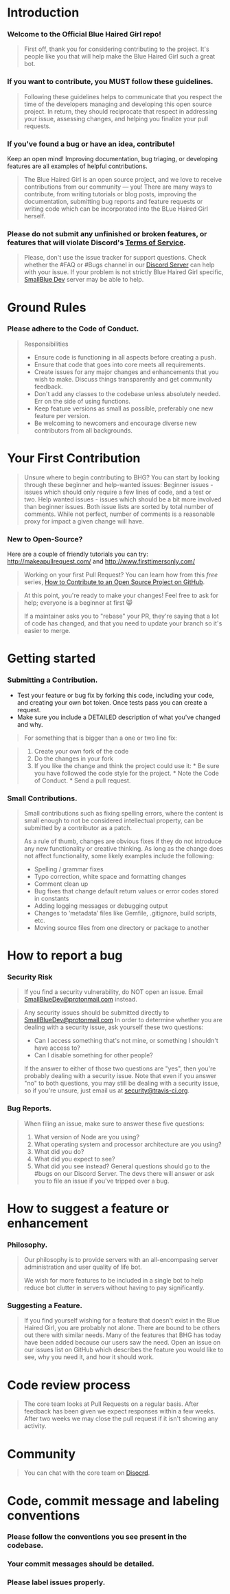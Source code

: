 # Introduction

### Welcome to the Official Blue Haired Girl repo!

>First off, thank you for considering contributing to the project. It's people like you that will help make the Blue Haired Girl such a great bot.

### If you want to contribute, you MUST follow these guidelines.

>Following these guidelines helps to communicate that you respect the time of the developers managing and developing this open source project. In return, they should reciprocate that respect in addressing your issue, assessing changes, and helping you finalize your pull requests.

### If you've found a bug or have an idea, contribute!

Keep an open mind! Improving documentation, bug triaging, or developing features are all examples of helpful contributions.

> The Blue Haired Girl is an open source project, and we love to receive contributions from our community — you! There are many ways to contribute, from writing tutorials or blog posts, improving the documentation, submitting bug reports and feature requests or writing code which can be incorporated into the BLue Haired Girl herself.

### Please do not submit any unfinished or broken features, or features that will violate Discord's [Terms of Service](https://discord.com/terms).

> Please, don't use the issue tracker for support questions. Check whether the #FAQ or #Bugs channel in our [Discord Server](https://discord.gg/FqbRWkgfcT) can help with your issue. If your problem is not strictly Blue Haired Girl specific, [SmallBlue Dev](https://discord.gg/xHYUwSgpwQ) server may be able to help.

# Ground Rules
### Please adhere to the Code of Conduct.

> Responsibilities
> * Ensure code is functioning in all aspects before creating a push.
> * Ensure that code that goes into core meets all requirements.
> * Create issues for any major changes and enhancements that you wish to make. Discuss things transparently and get community feedback.
> * Don't add any classes to the codebase unless absolutely needed. Err on the side of using functions.
> * Keep feature versions as small as possible, preferably one new feature per version.
> * Be welcoming to newcomers and encourage diverse new contributors from all backgrounds.

# Your First Contribution

> Unsure where to begin contributing to BHG? You can start by looking through these beginner and help-wanted issues:
> Beginner issues - issues which should only require a few lines of code, and a test or two.
> Help wanted issues - issues which should be a bit more involved than beginner issues.
> Both issue lists are sorted by total number of comments. While not perfect, number of comments is a reasonable proxy for impact a given change will have.

### New to Open-Source?
Here are a couple of friendly tutorials you can try: http://makeapullrequest.com/ and http://www.firsttimersonly.com/

> Working on your first Pull Request? You can learn how from this *free* series, [How to Contribute to an Open Source Project on GitHub](https://egghead.io/series/how-to-contribute-to-an-open-source-project-on-github).

>At this point, you're ready to make your changes! Feel free to ask for help; everyone is a beginner at first :smile_cat:
>
>If a maintainer asks you to "rebase" your PR, they're saying that a lot of code has changed, and that you need to update your branch so it's easier to merge.

# Getting started
### Submitting a Contribution.

* Test your feature or bug fix by forking this code, including your code, and creating your own bot token. Once tests pass you can create a request.
* Make sure you include a DETAILED description of what you've changed and why.

>For something that is bigger than a one or two line fix:

>1. Create your own fork of the code
>2. Do the changes in your fork
>3. If you like the change and think the project could use it:
    * Be sure you have followed the code style for the project.
    * Note the Code of Conduct.
    * Send a pull request.

### Small Contributions.

> Small contributions such as fixing spelling errors, where the content is small enough to not be considered intellectual property, can be submitted by a contributor as a patch.
>
>As a rule of thumb, changes are obvious fixes if they do not introduce any new functionality or creative thinking. As long as the change does not affect functionality, some likely examples include the following:
>* Spelling / grammar fixes
>* Typo correction, white space and formatting changes
>* Comment clean up
>* Bug fixes that change default return values or error codes stored in constants
>* Adding logging messages or debugging output
>* Changes to ‘metadata’ files like Gemfile, .gitignore, build scripts, etc.
>* Moving source files from one directory or package to another

# How to report a bug
### Security Risk

> If you find a security vulnerability, do NOT open an issue. Email SmallBlueDev@protonmail.com instead.

> Any security issues should be submitted directly to SmallBlueDev@protonmail.com
> In order to determine whether you are dealing with a security issue, ask yourself these two questions:
> * Can I access something that's not mine, or something I shouldn't have access to?
> * Can I disable something for other people?
>
> If the answer to either of those two questions are "yes", then you're probably dealing with a security issue. Note that even if you answer "no" to both questions, you may still be dealing with a security issue, so if you're unsure, just email us at security@travis-ci.org.

### Bug Reports.

> When filing an issue, make sure to answer these five questions:
>
> 1. What version of Node are you using?
> 2. What operating system and processor architecture are you using?
> 3. What did you do?
> 4. What did you expect to see?
> 5. What did you see instead?
> General questions should go to the #bugs on our Discord Server. The devs there will answer or ask you to file an issue if you've tripped over a bug.

# How to suggest a feature or enhancement
### Philosophy.

> Our philosophy is to provide servers with an all-encompasing server administration and user quality of life bot.
>
> We wish for more features to be included in a single bot to help reduce bot clutter in servers without having to pay significantly.

### Suggesting a Feature.

> If you find yourself wishing for a feature that doesn't exist in the Blue Haired Girl, you are probably not alone. There are bound to be others out there with similar needs. Many of the features that BHG has today have been added because our users saw the need. Open an issue on our issues list on GitHub which describes the feature you would like to see, why you need it, and how it should work.

# Code review process

> The core team looks at Pull Requests on a regular basis.
> After feedback has been given we expect responses within a few weeks. After two weeks we may close the pull request if it isn't showing any activity.

# Community

> You can chat with the core team on [Disocrd](https://discord.gg/FqbRWkgfcT).

# Code, commit message and labeling conventions

### Please follow the conventions you see present in the codebase.

### Your commit messages should be detailed.

### Please label issues properly.

